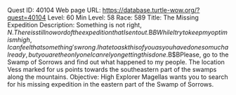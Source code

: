 Quest ID: 40104
Web page URL: https://database.turtle-wow.org/?quest=40104
Level: 60
Min Level: 58
Race: 589
Title: The Missing Expedition
Description: Something is not right, $N. There is still no word of the expedition that I sent out.$B$BWhile I try to keep my optimism high, I can feel that something's wrong. I hate to ask this of you as you have done so much already, but you are the only one I can rely on getting this done.$B$BPlease, go to the Swamp of Sorrows and find out what happened to my people. The location Vess marked for us points towards the southeastern part of the swamps along the mountains.
Objective: High Explorer Magellas wants you to search for his missing expedition in the eastern part of the Swamp of Sorrows.
